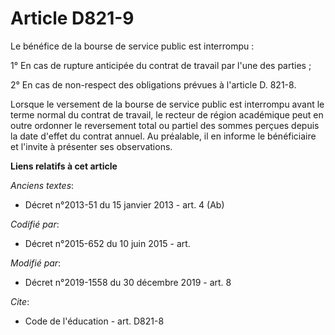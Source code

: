 # Article D821-9

Le bénéfice de la bourse de service public est interrompu :

1° En cas de rupture anticipée du contrat de travail par l'une des parties ;

2° En cas de non-respect des obligations prévues à l'article D. 821-8.

Lorsque le versement de la bourse de service public est interrompu avant le terme normal du contrat de travail, le recteur de
région académique peut en outre ordonner le reversement total ou partiel des sommes perçues depuis la date d'effet du contrat
annuel. Au préalable, il en informe le bénéficiaire et l'invite à présenter ses observations.

**Liens relatifs à cet article**

_Anciens textes_:

  - Décret n°2013-51 du 15 janvier 2013 - art. 4 (Ab)

_Codifié par_:

  - Décret n°2015-652 du 10 juin 2015 - art.

_Modifié par_:

  - Décret n°2019-1558 du 30 décembre 2019 - art. 8

_Cite_:

  - Code de l'éducation - art. D821-8
